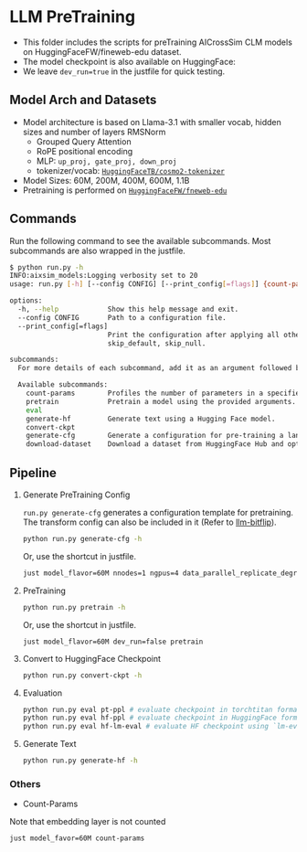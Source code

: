 # LLM PreTraining

- This folder includes the scripts for preTraining AICrossSim CLM models on HuggingFaceFW/fineweb-edu dataset.
- The model checkpoint is also available on HuggingFace:
- We leave `dev_run=true` in the justfile for quick testing.

## Model Arch and Datasets

- Model architecture is based on Llama-3.1 with smaller vocab, hidden sizes and number of layers RMSNorm
    - Grouped Query Attention
    - RoPE positional encoding
    - MLP: `up_proj, gate_proj, down_proj`
    - tokenizer/vocab: [`HuggingFaceTB/cosmo2-tokenizer`](https://huggingface.co/HuggingFaceTB/cosmo2-tokenizer)
- Model Sizes: 60M, 200M, 400M, 600M, 1.1B
- Pretraining is performed on [`HuggingFaceFW/fneweb-edu`](https://huggingface.co/datasets/HuggingFaceFW/fineweb-edu)

## Commands

Run the following command to see the available subcommands. Most subcommands are also wrapped in the justfile.

```bash
$ python run.py -h
INFO:aixsim_models:Logging verbosity set to 20
usage: run.py [-h] [--config CONFIG] [--print_config[=flags]] {count-params,pretrain,eval,generate-hf,convert-ckpt,generate-cfg,download-dataset} ...

options:
  -h, --help            Show this help message and exit.
  --config CONFIG       Path to a configuration file.
  --print_config[=flags]
                        Print the configuration after applying all other arguments and exit. The optional flags customizes the output and are one or more keywords separated by comma. The supported flags are: comments,
                        skip_default, skip_null.

subcommands:
  For more details of each subcommand, add it as an argument followed by --help.

  Available subcommands:
    count-params        Profiles the number of parameters in a specified model architecture and flavor.
    pretrain            Pretrain a model using the provided arguments.
    eval
    generate-hf         Generate text using a Hugging Face model.
    convert-ckpt
    generate-cfg        Generate a configuration for pre-training a language model.
    download-dataset    Download a dataset from HuggingFace Hub and optionally create a symlink.
```

## Pipeline

1. Generate PreTraining Config

    `run.py generate-cfg` generates a configuration template for pretraining. The transform config can also be included in it (Refer to [llm-bitflip](/experiments/llm-bitflip/pretrain/run.py)).

    ```bash
    python run.py generate-cfg -h
    ```

    Or, use the shortcut in justfile.
    ```bash
    just model_flavor=60M nnodes=1 ngpus=4 data_parallel_replicate_degree=4 batch_size=32 generate-cfg
    ```

2. PreTraining

    ```bash
    python run.py pretrain -h
    ```

    Or, use the shortcut in justfile.
    ```
    just model_flavor=60M dev_run=false pretrain
    ```

3. Convert to HuggingFace Checkpoint

    ```bash
    python run.py convert-ckpt -h
    ```

4. Evaluation

    ```bash
    python run.py eval pt-ppl # evaluate checkpoint in torchtitan format
    python run.py eval hf-ppl # evaluate checkpoint in HuggingFace format. The ppl of converted HF checkpoint should match pt-ppl.
    python run.py eval hf-lm-eval # evaluate HF checkpoint using `lm-evaluation-harness`.
    ```

5. Generate Text

    ```bash
    python run.py generate-hf -h
    ```
### Others

- Count-Params

Note that embedding layer is not counted

```bash
just model_favor=60M count-params
```